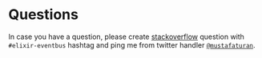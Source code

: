 # Questions

In case you have a question, please create [stackoverflow](https://stackoverflow.com/) question with `#elixir-eventbus` hashtag and ping me from twitter handler [`@mustafaturan`](https://twitter.com/mustafaturan).
